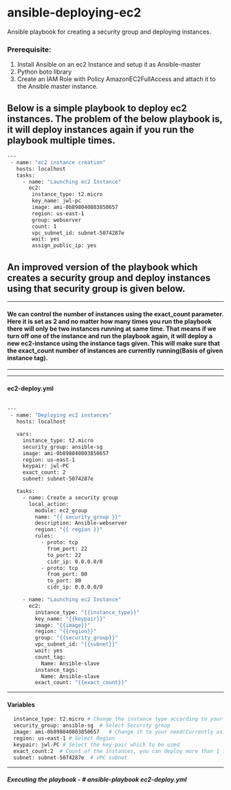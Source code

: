 # ansible-deploying-ec2
Ansible playbook for creating a security group and deploying instances.

### Prerequisite:
1. Install Ansible on an ec2 Instance and setup it as Ansible-master
2. Python boto library
3. Create an IAM Role with Policy AmazonEC2FullAccess and attach it to the Ansible master instance.

Below is a simple playbook to deploy ec2 instances. The problem of the below playbook is, it will deploy instances again if you run the playbook multiple times. 
---

```sh
---
 - name: "ec2 instance creation"
   hosts: localhost
   tasks:
     - name: "Launching ec2 Instance"
       ec2:
        instance_type: t2.micro
        key_name: jwl-pc
        image: ami-0b898040803850657
        region: us-east-1
        group: webserver
        count: 1
        vpc_subnet_id: subnet-5074287e
        wait: yes
        assign_public_ip: yes
```

## An improved version of the playbook which creates a security group and deploy instances using that security group is given below.
----
#### We can control the number of instances using the exact_count parameter. Here it is set as 2 and no matter how many times you run the playbook there will only be two instances running at same time. That means if we turn off one of the instance and run the playbook again, it will deploy a new ec2-instance using the instance tags given. This will make sure that the exact_count number of instances are currently running(Basis of given instance tag).
---
---
#### ec2-deploy.yml
```sh

---
 - name: "Deploying ec2 instances"
   hosts: localhost

   vars:
     instance_type: t2.micro
     security_group: ansible-sg
     image: ami-0b898040803850657
     region: us-east-1
     keypair: jwl-PC
     exact_count: 2
     subnet: subnet-5074287e

   tasks:
     - name: Create a security group
       local_action:
         module: ec2_group
         name: "{{ security_group }}"
         description: Ansible-webserver
         region: "{{ region }}"
         rules:
           - proto: tcp
             from_port: 22
             to_port: 22
             cidr_ip: 0.0.0.0/0
           - proto: tcp
             from_port: 80
             to_port: 80
             cidr_ip: 0.0.0.0/0

     - name: "Launching ec2 Instance"
       ec2:
         instance_type: "{{instance_type}}"
         key_name: "{{keypair}}"
         image: "{{image}}"
         region: "{{region}}"
         group: "{{security_group}}"
         vpc_subnet_id: "{{subnet}}"
         wait: yes
         count_tag:
           Name: Ansible-slave
         instance_tags:
           Name: Ansible-slave
         exact_count: "{{exact_count}}"
```
---
#### Variables
```sh
  instance_type: t2.micro # Change the instance type according to your requirement
  security_group: ansible-sg  # Select Security group
  image: ami-0b898040803850657   # Change it to your need(Currently using Amazon Linux)
  region: us-east-1 # Select Region
  keypair: jwl-PC # Select the key-pair which to be used
  exact_count:2  # Count of the instances, you can deploy more than 1 instances
  subnet: subnet-5074287e  # VPC subnet
  ```
  
---

##### Executing the playbook - # ansible-playbook ec2-deploy.yml


